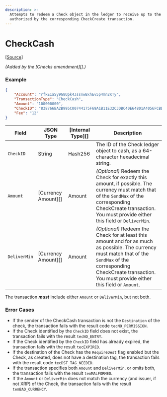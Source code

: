 ```yaml
---
description: >-
  Attempts to redeem a Check object in the ledger to receive up to the amount
  authorized by the corresponding CheckCreate transaction.
---
```


# CheckCash

\[[Source](https://github.com/Xahau/xahaud/blob/dev/src/ripple/app/tx/impl/URIToken.cpp)]

_(Added by the \[Checks amendment]\[].)_

### Example

```json
{
    "Account": "rfkE1aSy9G8Upk4JssnwBxhEv5p4mn2KTy",
    "TransactionType": "CheckCash",
    "Amount": "100000000",
    "CheckID": "838766BA2B995C00744175F69A1B11E32C3DBC40E64801A4056FCBD657F57334",
    "Fee": "12"
}
```

| Field        | JSON Type             | \[Internal Type]\[] | Description                                                                                                                                                                                                                     |
| ------------ | --------------------- | ------------------- | ------------------------------------------------------------------------------------------------------------------------------------------------------------------------------------------------------------------------------- |
| `CheckID`    | String                | Hash256             | The ID of the Check ledger object to cash, as a 64-character hexadecimal string.                                                                                                                                                |
| `Amount`     | \[Currency Amount]\[] | Amount              | _(Optional)_ Redeem the Check for exactly this amount, if possible. The currency must match that of the `SendMax` of the corresponding CheckCreate transaction. You must provide either this field or `DeliverMin`.             |
| `DeliverMin` | \[Currency Amount]\[] | Amount              | _(Optional)_ Redeem the Check for at least this amount and for as much as possible. The currency must match that of the `SendMax` of the corresponding CheckCreate transaction. You must provide either this field or `Amount`. |

The transaction _**must**_ include either `Amount` or `DeliverMin`, but not both.

### Error Cases

* If the sender of the CheckCash transaction is not the `Destination` of the check, the transaction fails with the result code `tecNO_PERMISSION`.
* If the Check identified by the `CheckID` field does not exist, the transaction fails with the result `tecNO_ENTRY`.
* If the Check identified by the `CheckID` field has already expired, the transaction fails with the result `tecEXPIRED`.
* If the destination of the Check has the `RequireDest` flag enabled but the Check, as created, does not have a destination tag, the transaction fails with the result code `tecDST_TAG_NEEDED`.
* If the transaction specifies both `Amount` and `DeliverMin`, or omits both, the transaction fails with the result `temMALFORMED`.
* If the `Amount` or `DeliverMin` does not match the currency (and issuer, if not XRP) of the Check, the transaction fails with the result `temBAD_CURRENCY`.
